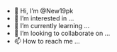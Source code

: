 - 👋 Hi, I’m @New19pk
- 👀 I’m interested in ...
- 🌱 I’m currently learning ...
- 💞️ I’m looking to collaborate on ...
- 📫 How to reach me ...

<!---
New19pk/New19pk is a ✨ special ✨ repository because its `README.md` (this file) appears on your GitHub profile.
You can click the Preview link to take a look at your changes.
--->
